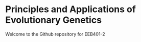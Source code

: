 # Principles and Applications of Evolutionary Genetics

Welcome to the Github repository for EEB401-2

